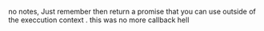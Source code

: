 
no notes, Just remember then return a promise that you can use outside of the execcution context . this was no more callback hell